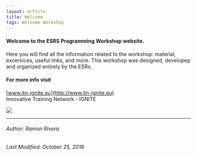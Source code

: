 ```yaml
---
layout: article
title: Welcome
tags: Welcome Workshop
---
```


#### Welcome to the ESRS Programming Workshop website. 
Here you will find all the information related to the workshop: material, excersices, useful links, and more.
This workshop was designed, developep and organized entirely by the ESRs.  

#### For more info visit
[www.itn-ignite.eu](http://www.itn-ignite.eu)   
Innovative Training Network - IGNITE    

![](https://i.imgur.com/KMVYY8O.png)  

---
###### Author: Ramon Rivera  
###### Last Modified: October 25, 2018 
